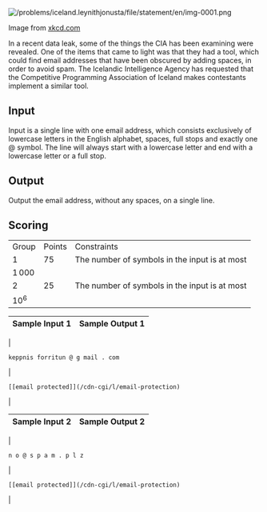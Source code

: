 

![/problems/iceland.leynithjonusta/file/statement/en/img-0001.png](/problems/iceland.leynithjonusta/file/statement/en/img-0001.png)

 Image from [xkcd.com](https://xkcd.com/1808/)


In a recent data leak, some of the things the CIA has been
 examining were revealed. One of the items that came to light
 was that they had a tool, which could find email addresses that
 have been obscured by adding spaces, in order to avoid spam.
 The Icelandic Intelligence Agency has requested that the
 Competitive Programming Association of Iceland makes
 contestants implement a similar tool.


Input
-----


Input is a single line with one email address, which
 consists exclusively of lowercase letters in the English
 alphabet, spaces, full stops and exactly one @ symbol. The line will always start with a
 lowercase letter and end with a lowercase letter or a full
 stop.


Output
------


Output the email address, without any spaces, on a single
 line.


Scoring
-------




|  |  |  |
| --- | --- | --- |
| Group | Points | Constraints |
| 1 | 75 | The number of symbols in the input is at most
 $1\, 000$ |
| 2 | 25 | The number of symbols in the input is at most
 $10^6$ |




| Sample Input 1 | Sample Output 1 |
| --- | --- |
| 
```
keppnis forritun @ g mail . com

```
 | 
```
[[email protected]](/cdn-cgi/l/email-protection)

```
 |




| Sample Input 2 | Sample Output 2 |
| --- | --- |
| 
```
n o @ s p a m . p l z

```
 | 
```
[[email protected]](/cdn-cgi/l/email-protection)

```
 |


